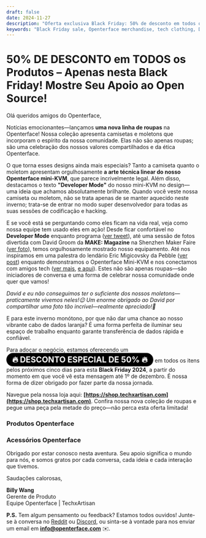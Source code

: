 ```yaml
---
draft: false
date: 2024-11-27
description: "Oferta exclusiva Black Friday: 50% de desconto em todos os produtos Openterface! Nova linha de roupas inspiradas em tecnologia com designs Mini-KVM, camisetas Developer Mode, moletons e cabos de dados laranja premium. Oferta limitada até 1º de dezembro."
keywords: "Black Friday sale, Openterface merchandise, tech clothing, Developer Mode hoodie, Mini-KVM design, tech apparel, orange data cable, tech fashion, open source merchandise, TechxArtisan shop, tech community, developer clothing, tech accessories, 50% discount, limited time offer"
---
```


# 50% DE DESCONTO em TODOS os Produtos – Apenas nesta Black Friday! Mostre Seu Apoio ao Open Source!

<style>
  .heartbeat-label {
    display: inline-block;
    background-color: #000000;
    color: white;
    font-size: 1.5em;
    font-weight: bold;
    padding: 5px 15px;
    border-radius: 25px;
    animation: heartbeat 1.6s infinite;
    text-align: center;
  }

  @keyframes heartbeat {
    0% { transform: scale(1); }
    30% { transform: scale(1.01); }
    60% { transform: scale(1); }
  }
</style>



Olá queridos amigos do Openterface,

Notícias emocionantes—lançamos **uma nova linha de roupas** na Openterface! Nossa coleção apresenta camisetas e moletons que incorporam o espírito da nossa comunidade. Elas não são apenas roupas; são uma celebração dos nossos valores compartilhados e da ética Openterface.

O que torna esses designs ainda mais especiais? Tanto a camiseta quanto o moletom apresentam orgulhosamente **a arte técnica linear do nosso Openterface mini-KVM**, que parece incrivelmente legal. Além disso, destacamos o texto **"Developer Mode"** do nosso mini-KVM no design—uma ideia que achamos absolutamente brilhante. Quando você veste nossa camiseta ou moletom, não se trata apenas de se manter aquecido neste inverno; trata-se de entrar no modo super desenvolvedor para todas as suas sessões de codificação e hacking.



E se você está se perguntando como eles ficam na vida real, veja como nossa equipe tem usado eles em ação! Desde ficar confortável no **Developer Mode** enquanto programa ([ver tweet](https://x.com/TechxArtisan/status/1861611266705379346)), até uma sessão de fotos divertida com David Groom da **MAKE: Magazine** na Shenzhen Maker Faire ([ver foto](https://pbs.twimg.com/media/Gcp8E32agAAEnl-?format=jpg&name=large)), temos orgulhosamente mostrado nosso equipamento. Até nos inspiramos em uma palestra do lendário Eric Migicovsky da Pebble ([ver post](https://www.linkedin.com/posts/billy-wangrb_had-an-incredible-weekend-at-shenzhen-maker-activity-7264123680803233792-l7Mm?utm_source=share&utm_medium=member_desktop)) enquanto demonstramos o Openterface Mini-KVM e nos conectamos com amigos tech ([ver mais](https://twitter.com/TechxArtisan/status/1858397377196965913), [e aqui](https://twitter.com/TechxArtisan/status/1858400923325726750)). Estes não são apenas roupas—são iniciadores de conversa e uma forma de celebrar nossa comunidade onde quer que vamos!


*David e eu não conseguimos ter o suficiente dos nossos moletons—praticamente vivemos neles!😉 Um enorme obrigado ao David por compartilhar uma foto tão incrível—realmente apreciado!🎉*

E para este inverno monótono, por que não dar uma chance ao nosso vibrante cabo de dados laranja? É uma forma perfeita de iluminar seu espaço de trabalho enquanto garante transferência de dados rápida e confiável.

Para adoçar o negócio, estamos oferecendo um <a href="https://shop.techxartisan.com" style="text-decoration: none;"><span class="heartbeat-label">🔥 DESCONTO ESPECIAL DE 50% 🔥</span></a> em todos os itens pelos próximos cinco dias para esta **Black Friday 2024**, a partir do momento em que você vê esta mensagem até 1º de dezembro. É nossa forma de dizer obrigado por fazer parte da nossa jornada.

Navegue pela nossa loja aqui: **[https://shop.techxartisan.com](https://shop.techxartisan.com)**. Confira nossa nova coleção de roupas e pegue uma peça pela metade do preço—não perca esta oferta limitada!

### Produtos Openterface


### Acessórios Openterface


Obrigado por estar conosco nesta aventura. Seu apoio significa o mundo para nós, e somos gratos por cada conversa, cada ideia e cada interação que tivemos.

Saudações calorosas,

**Billy Wang**  
Gerente de Produto  
Equipe Openterface | TechxArtisan  

**P.S.** Tem algum pensamento ou feedback? Estamos todos ouvidos! Junte-se à conversa no [Reddit](https://openterface.com/reddit) ou [Discord](https://openterface.com/discord), ou sinta-se à vontade para nos enviar um email em **info@openterface.com** ✉️.
